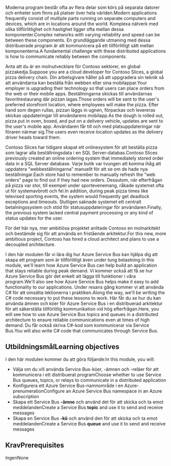 <span data-ttu-id="ee68c-101">Moderna program består ofta av flera delar som körs på separata datorer och enheter som finns på platser över hela världen.</span><span class="sxs-lookup"><span data-stu-id="ee68c-101">Modern applications frequently consist of multiple parts running on separate computers and devices, which are in locations around the world.</span></span> <span data-ttu-id="ee68c-102">Komplexa nätverk med olika tillförlitlighet och hastighet ligger ofta mellan dessa komponenter.</span><span class="sxs-lookup"><span data-stu-id="ee68c-102">Complex networks with varying reliability and speed can be between these components.</span></span> <span data-ttu-id="ee68c-103">En grundläggande utmaning med dessa distribuerade program är att kommunicera på ett tillförlitligt sätt mellan komponenterna.</span><span class="sxs-lookup"><span data-stu-id="ee68c-103">A fundamental challenge with these distributed applications is how to communicate reliably between the components.</span></span>

<span data-ttu-id="ee68c-104">Anta att du är en molnutvecklare för Contoso sektorer, en global pizzakedja.</span><span class="sxs-lookup"><span data-stu-id="ee68c-104">Suppose you are a cloud developer for Contoso Slices, a global pizza delivery chain.</span></span> <span data-ttu-id="ee68c-105">Din arbetsgivare håller på att uppgradera sin teknik så att användarna kan beställa från webben eller sina mobilappar.</span><span class="sxs-lookup"><span data-stu-id="ee68c-105">Your employer is upgrading their technology so that users can place orders from the web or their mobile apps.</span></span> <span data-ttu-id="ee68c-106">Beställningarna skickas till användarnas favoritrestaurang där pizzan lagas.</span><span class="sxs-lookup"><span data-stu-id="ee68c-106">Those orders will be sent to the user's preferred storefront location, where employees will make the pizza.</span></span> <span data-ttu-id="ee68c-107">Efter hand som degen rullas, pizzan läggs in ugnen, förpackas och levereras skickas uppdateringar till användarens mobilapp.</span><span class="sxs-lookup"><span data-stu-id="ee68c-107">As the dough is rolled out, pizza put in oven, boxed, and put on a delivery vehicle, updates are sent to the user's mobile app.</span></span> <span data-ttu-id="ee68c-108">Användaren får till och med platsuppdateringar när föraren närmar sig.</span><span class="sxs-lookup"><span data-stu-id="ee68c-108">The users even receive location updates as the delivery driver heads toward them.</span></span>

<span data-ttu-id="ee68c-109">Contoso Slices har tidigare skapat ett onlinesystem för att beställa pizza som lagrar alla beställningsdata i en SQL Server-databas.</span><span class="sxs-lookup"><span data-stu-id="ee68c-109">Contoso Slices previously created an online ordering system that immediately stored order data in a SQL Server database.</span></span> <span data-ttu-id="ee68c-110">Varje butik var tvungen att komma ihåg att uppdatera ”webbeställningarna” manuellt för att se om de hade nya beställningar.</span><span class="sxs-lookup"><span data-stu-id="ee68c-110">Each store had to remember to manually refresh the "web orders" page to find out if they had new orders.</span></span> <span data-ttu-id="ee68c-111">Dessutom, när efterfrågan på pizza var stor, till exempel under sportevenemang, råkade systemet ofta ut för systemavbrott och fel.</span><span class="sxs-lookup"><span data-stu-id="ee68c-111">In addition, during peak pizza times like televised sporting events, the system would frequently get deadlock exceptions and timeouts.</span></span> <span data-ttu-id="ee68c-112">Slutligen saknade systemet ett centralt betalningssystem och stöd för statusuppdateringar för användaren.</span><span class="sxs-lookup"><span data-stu-id="ee68c-112">Finally, the previous system lacked central payment processing or any kind of status updates for the user.</span></span>

<span data-ttu-id="ee68c-113">För det här nya, mer ambitiösa projektet anlitade Contoso en molnarkitekt och bestämde sig för att använda en fristående arkitektur.</span><span class="sxs-lookup"><span data-stu-id="ee68c-113">For this new, more ambitious project, Contoso has hired a cloud architect and plans to use a decoupled architecture.</span></span>

<span data-ttu-id="ee68c-114">I den här modulen får vi lära dig hur Azure Service Bus kan hjälpa dig att skapa ett program som är tillförlitligt även under tung belastning.</span><span class="sxs-lookup"><span data-stu-id="ee68c-114">In this module, we'll learn how Azure Service Bus can help build an application that stays reliable during peak demand.</span></span> <span data-ttu-id="ee68c-115">Vi kommer också att få se hur Azure Service Bus gör det enkelt att lägga till funktioner i våra program.</span><span class="sxs-lookup"><span data-stu-id="ee68c-115">We'll also see how Azure Service Bus helps make it easy to add functionality to our applications.</span></span> <span data-ttu-id="ee68c-116">Under resans gång kommer vi att använda C# för att omsätta lektionerna i praktiken.</span><span class="sxs-lookup"><span data-stu-id="ee68c-116">Along the way, we'll be writing the C# code necessary to put these lessons to work.</span></span> <span data-ttu-id="ee68c-117">Här får du se hur du kan använda ämnen och köer för Azure Service Bus i en distribuerad arkitektur för att säkerställa tillförlitlig kommunikation vid hög efterfrågan.</span><span class="sxs-lookup"><span data-stu-id="ee68c-117">Here, you will see how to use Azure Service Bus topics and queues in a distributed architecture to ensure reliable communications even at times of high demand.</span></span> <span data-ttu-id="ee68c-118">Du får också skriva C#-kod som kommunicerar via Service Bus.</span><span class="sxs-lookup"><span data-stu-id="ee68c-118">You will also write C# code that communicates through Service Bus.</span></span>

## <a name="learning-objectives"></a><span data-ttu-id="ee68c-119">Utbildningsmål</span><span class="sxs-lookup"><span data-stu-id="ee68c-119">Learning objectives</span></span>

<span data-ttu-id="ee68c-120">I den här modulen kommer du att göra följande:</span><span class="sxs-lookup"><span data-stu-id="ee68c-120">In this module, you will:</span></span>

- <span data-ttu-id="ee68c-121">Välja om du vill använda Service Bus-köer, -ämnen och -reläer för att kommunicera i ett distribuerat program</span><span class="sxs-lookup"><span data-stu-id="ee68c-121">Choose whether to use Service Bus queues, topics, or relays to communicate in a distributed application</span></span>
- <span data-ttu-id="ee68c-122">Konfigurera ett Azure Service Bus-namnområde i en Azure-prenumeration</span><span class="sxs-lookup"><span data-stu-id="ee68c-122">Configure an Azure Service Bus namespace in an Azure subscription</span></span>
- <span data-ttu-id="ee68c-123">Skapa ett Service Bus **-ämne** och använd det för att skicka och ta emot meddelanden</span><span class="sxs-lookup"><span data-stu-id="ee68c-123">Create a Service Bus **topic** and use it to send and receive messages</span></span>
- <span data-ttu-id="ee68c-124">Skapa en Service Bus **-kö** och använd den för att skicka och ta emot meddelanden</span><span class="sxs-lookup"><span data-stu-id="ee68c-124">Create a Service Bus **queue** and use it to send and receive messages</span></span>

## <a name="prerequisites"></a><span data-ttu-id="ee68c-125">Krav</span><span class="sxs-lookup"><span data-stu-id="ee68c-125">Prerequisites</span></span>

<span data-ttu-id="ee68c-126">Ingen</span><span class="sxs-lookup"><span data-stu-id="ee68c-126">None</span></span>